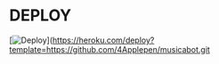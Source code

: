 
# DEPLOY

[![Deploy](https://www.herokucdn.com/deploy/button.svg)](https://heroku.com/deploy?template=https://github.com/4Applepen/musicabot.git


